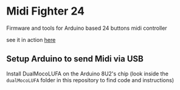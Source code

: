 # Midi Fighter 24

Firmware and tools for Arduino based 24 buttons midi controller

see it in action [here](https://www.youtube.com/watch?v=FosVgqp6nJg)

## Setup Arduino to send Midi via USB

Install DualMocoLUFA on the Arduino 8U2's chip
(look inside the `dualMocoLUFA` folder in this repository to find code and instructions)

